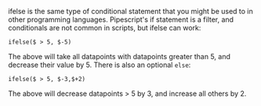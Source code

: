ifelse is the same type of conditional statement that you might be used to in other programming languages. Pipescript's if statement is a filter, and conditionals are not common in scripts, but ifelse can work:

```
ifelse($ > 5, $-5)
```

The above will take all datapoints with datapoints greater than 5, and decrease their value by 5. There is also an optional `else`:

```
ifelse($ > 5, $-3,$+2)
```

The above will decrease datapoints > 5 by 3, and increase all others by 2.

